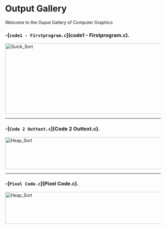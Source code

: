 # Output Gallery

Welcome to the Ouput Gallery of Computer Graphics

### -[`code1 - Firstprogram.c`](code1 - Firstprogram.c).

<img width="893" height="228" alt="Quick_Sort" src="https://github.com/user-attachments/assets/003b831b-92ae-4efe-841b-0d81d505ceb5" />

---
### -[`Code 2 Outtext.c`](Code 2 Outtext.c).

<img width="905" height="103" alt="Heap_Sort" src="https://github.com/user-attachments/assets/c91510bf-d174-4bc1-ab2b-7b9a2b641757" />

---
### -[`Pixel Code.c`](Pixel Code.c).

<img width="905" height="103" alt="Heap_Sort" src="https://github.com/user-attachments/assets/c91510bf-d174-4bc1-ab2b-7b9a2b641757" />
